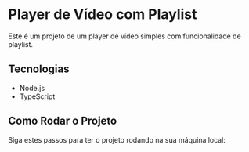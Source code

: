 # Player de Vídeo com Playlist

Este é um projeto de um player de vídeo simples com funcionalidade de playlist.

## Tecnologias
- Node.js
- TypeScript

## Como Rodar o Projeto
Siga estes passos para ter o projeto rodando na sua máquina local:
